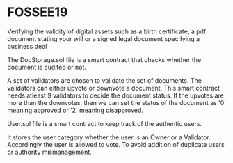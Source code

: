 # FOSSEE19

Verifying the validity of digital assets such as a birth certificate, a pdf document stating your will or a signed legal document specifying a business deal

The DocStorage.sol file is a smart contract that checks whether the document is audited or not. 

A set of validators are chosen to validate the set of documents. 
The validators can either upvote or downvote a document. 
This smart contract needs atleast 9 validators to decide the document status. 
If the upvotes are more than the downvotes, then we can set the status of the document as '0' meaning approved or '2' meaning disapproved. 

User.sol file is a smart contract to keep track of the authentic users. 

It stores the user category whether the user is an Owner or a Validator. Accordingly the user is allowed to vote. To avoid addition of duplicate users or authority mismanagement. 
